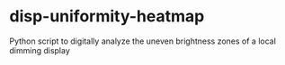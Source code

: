 # disp-uniformity-heatmap
Python script to digitally analyze the uneven brightness zones of a local dimming display
